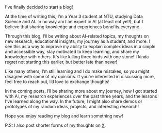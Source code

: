 I've finally decided to start a blog!

At the time of writing this, I’m a Year 3 student at NTU, studying Data Science and AI. In no way am I an expert in AI (at least not yet!), but I believe that sharing knowledge and experiences benefits everyone.

Through this blog, I’ll be writing about AI-related topics, my thoughts on new research, educational insights, my journey as a student, and more. I see this as a way to improve my ability to explain complex ideas in a simple and accessible way, stay motivated to keep learning, and share my knowledge with others. It's like killing three birds with one stone! I kinda regret not starting this earlier, but better late than never!

Like many others, I’m still learning and I do make mistakes, so you might disagree with some of my opinions. If you’re interested in discussing more, feel free to reach out, I’d love to exchange thoughts!

In the coming posts, I’ll be sharing more about my journey, how I got started with AI, my research experiences over the past three years, and the lessons I’ve learned along the way. In the future, I might also share demos or prototypes of my random ideas, projects, and interesting research!

Hope you enjoy reading my blog and learn something new!

P.S: I also post shorter forms of my thoughts on [X](https://x.com/joshuaac0716).